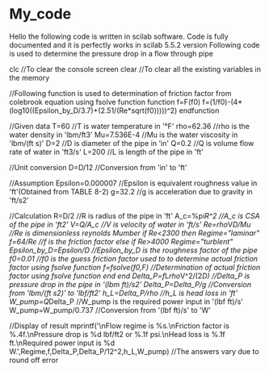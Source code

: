 # My_code
Hello the following code is written in scilab software. Code is fully documented and it is perfectly works in scilab 5.5.2 version
Following code is used to determine the pressure drop in a flow through pipe


clc                         //To clear the console screen
clear                       //To clear all the existing variables in the memory


//Following function is used to determination of friction factor from colebrook equation using fsolve function
function f=F(f0)
    f=(1/f0)-(4*(log10((Epsilon_by_D/3.7)+(2.51/(Re*sqrt(f0)))))^2)
endfunction


//Given data
T=60                        //T is water temperature in '°F'
rho=62.36                   //rho is the water density in 'lbm/ft3'
Mu=7.536E-4                 //Mu is the water viscosity in 'lbm/(ft s)'
D=2                         //D is diameter of the pipe in 'in'
Q=0.2                       //Q is volume flow rate of water in 'ft3/s'
L=200                       //L is length of the pipe in 'ft'


//Unit conversion
D=D/12                      //Conversion from 'in' to 'ft'


//Assumption
Epsilon=0.000007            //Epsilon is equivalent roughness value in 'ft'(Obtained from TABLE 8-2)
g=32.2                      //g is acceleration due to gravity in 'ft/s2'


//Calculation
R=D/2                       //R is radius of the pipe in 'ft'
A_c=%pi*R^2                 //A_c is CSA of the pipe in 'ft2'
V=Q/A_c                     //V is velocity of water in 'ft/s'
Re=rho*V*D/Mu               //Re is dimensionless reynolds Mumber
if Re<2300 then
    Regime="laminar"
    f=64/Re                 //f is the friction factor
else
    if Re>4000
        Regime="turblent"
        Epsilon_by_D=Epsilon/D  //Epsilon_by_D is the roughness factor of the pipe
        f0=0.01                 //f0 is the guess friction factor used to to determine actual friction factor using fsolve function
        f=fsolve(f0,F)          //Determination of actual friction factor using fsolve function
    end
end
Delta_P=f*L*rho*V^2/(2*D)      //Delta_P is pressure drop in the pipe in '(lbm ft)/s2'
Delta_P=Delta_P/g              //Conversion from 'lbm/(ft s2)' to 'lbf/ft2'
h_L=Delta_P/rho                //h_L is head loss in 'ft'
W_pump=Q*Delta_P               //W_pump is the required power input in '(lbf ft)/s'
W_pump=W_pump/0.737            //Conversion from '(lbf ft)/s' to 'W'


//Display of result
mprintf('\nFlow regime is %s.\nFriction factor is %.4f.\nPressure drop is %d lbf/ft2 or %.1f psi.\nHead loss is %.1f ft.\nRequired power input is %d W.',Regime,f,Delta_P,Delta_P/12^2,h_L,W_pump)
//The answers vary due to round off error
